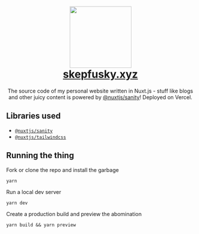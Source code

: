 <h1 align="center">
  <img src="https://user-images.githubusercontent.com/94678583/169239867-282eadb0-dd3e-4af6-b071-3a1ea94c34ee.png" width="165">
  <br>
  <a href="https://skepfusky.xyz">skepfusky.xyz</a>
</h1>

<p align="center">
The source code of my personal website written in Nuxt.js - stuff like blogs and other juicy content is powered by
<a href="https://github.com/nuxt-community/sanity-module">@nuxtjs/sanity</a>! Deployed on Vercel.
</p>

## Libraries used

- [`@nuxtjs/sanity`](https://github.com/nuxt-community/sanity-module)
- [`@nuxtjs/tailwindcss`](https://github.com/nuxt-community/tailwindcss-module)

## Running the thing

Fork or clone the repo and install the garbage

```console
yarn
```

Run a local dev server

```console
yarn dev
```

Create a production build and preview the abomination

```console
yarn build && yarn preview
```
